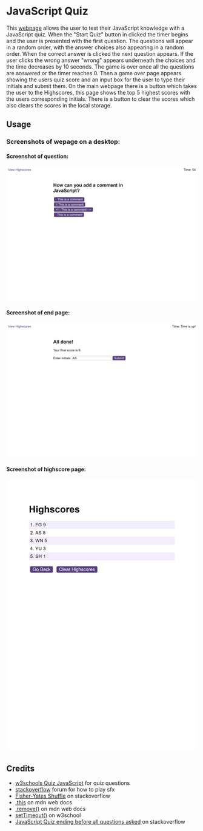 # JavaScript Quiz

This [webpage](https://amikerb.github.io/JavaScript-Quiz/index.html) allows the user to test their JavaScript knowledge with a JavaScript quiz. When the "Start Quiz" button in clicked the timer begins and the user is presented with the first question. The questions will appear in a random order, with the answer choices also appearing in a random order. When the correct answer is clicked the next question appears. If the user clicks the wrong answer "wrong" appears underneath the choices and the time decreases by 10 seconds. The game is over once all the questions are answered or the timer reaches 0. Then a game over page appears showing the users quiz score and an input box for the user to type their initials and submit them. On the main webpage there is a button which takes the user to the Highscores, this page shows the top 5 highest scores with the users corresponding initials. There is a button to clear the scores which also clears the scores in the local storage. 

## Usage 

### Screenshots of wepage on a desktop:

#### Screenshot of question:
![alt text](./assets/images/js-quiz-questions.png)

#### Screenshot of end page:
![alt text](./assets/images/js-quiz-end-screen.png)

#### Screenshot of highscore page:

![alt text](./assets/images/js-quiz-highscore.png)

## Credits 

- [w3schools Quiz JavaScript](https://www.w3schools.com/quiztest/quiztest.asp?qtest=JS) for quiz questions
- [stackoverflow](https://stackoverflow.com/questions/1933969/sound-effects-in-javascript-html5) forum for how to play sfx
- [Fisher-Yates Shuffle](https://stackoverflow.com/questions/2450954/how-to-randomize-shuffle-a-javascript-array) on stackoverflow
- [.this](https://developer.mozilla.org/en-US/docs/Web/JavaScript/Reference/Operators/this) on mdn web docs
- [.remove()](https://developer.mozilla.org/en-US/docs/Web/API/Element/remove) on mdn web docs
- [setTimeout()](https://www.w3schools.com/jsref/met_win_settimeout.asp) on w3school
- [JavaScript Quiz ending before all questions asked](https://stackoverflow.com/questions/70730474/javascript-quiz-ending-before-all-questions-asked) on stackoverflow